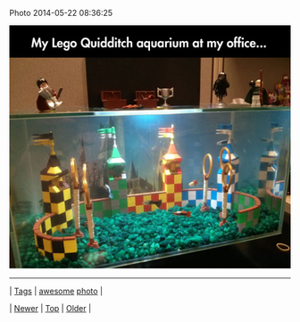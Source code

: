 <!--
title: Photo 2014-05-22 08
date: 2020-06-28T15:27:00.293Z
tags: awesome, photo
-->


Photo 2014-05-22 08:36:25

![](86488263085-0.jpg)

<!--BOTTOM-POST-NAVIGATION-->
---

| [Tags](tags.md) | [awesome](tag-awesome.md) [photo](tag-photo.md) |

| [Newer](86488056974.md) | [Top](index.md) | [Older](86488693439.md) |